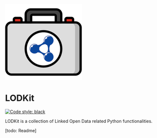 ![<img src="lodkit.png" width=50% height=50%>](https://raw.githubusercontent.com/lu-pl/lodkit/main/lodkit.png)

# LODKit
<!-- [![License: GPL v3](https://img.shields.io/badge/License-GPLv3-blue.svg)](https://www.gnu.org/licenses/gpl-3.0) -->
<a href="https://www.gnu.org/licenses/gpl-3.0" alt="License: GPL v3" src="https://img.shields.io/badge/License-GPLv3-blue.svg"></a>

<!-- [![PyPI version](https://badge.fury.io/py/lodkit.svg)](https://badge.fury.io/py/lodkit) -->
<a href="https://badge.fury.io/py/lodkit" alt="PyPI version" src="https://badge.fury.io/py/lodkit.svg"></a>

<a href="https://github.com/psf/black"><img alt="Code style: black" src="https://img.shields.io/badge/code%20style-black-000000.svg"></a>

LODKit is a collection of Linked Open Data related Python functionalities. 

[todo: Readme]
